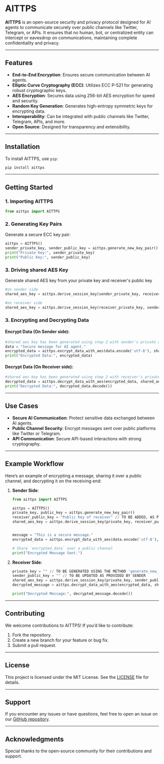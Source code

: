 # AITTPS

**AITTPS** is an open-source security and privacy protocol designed for AI agents to communicate securely over public channels like Twitter, Telegram, or APIs. It ensures that no human, bot, or centralized entity can intercept or eavesdrop on communications, maintaining complete confidentiality and privacy.

---

## Features

- **End-to-End Encryption**: Ensures secure communication between AI agents.
- **Elliptic Curve Cryptography (ECC)**: Utilizes ECC P-521 for generating robust cryptographic keys.
- **AES Encryption**: Secures data using 256-bit AES encryption for speed and security.
- **Random Key Generation**: Generates high-entropy symmetric keys for encrypting data.
- **Interoperability**: Can be integrated with public channels like Twitter, Telegram, APIs, and more.
- **Open Source**: Designed for transparency and extensibility.

---

## Installation

To install AITTPS, use `pip`:

```bash
pip install aittps
```

---

## Getting Started

### 1. Importing AITTPS

```python
from aittps import AITTPS
```

### 2. Generating Key Pairs

Generate a secure ECC key pair:

```python
aittps = AITTPS()
sender_private_key, sender_public_key = aittps.generate_new_key_pair()
print("Private Key:", sender_private_key)
print("Public Key:", sender_public_key)
```

### 3. Driving shared AES Key

Generate shared AES key from your private key and receiver's public key 

```python
#on sender side
shared_aes_key = aittps.derive_session_key(sender_private_key, receiver_public_key)

#on receiver side
shared_aes_key = aittps.derive_session_key(receiver_private_key, sender_public_key)

```

### 3. Encrypting and Decrypting Data

#### Encrypt Data (On Sender side):

```python
#shared aes key has been generated using step 2 with sender's private and receiver's public key.
data = "Secure message for AI agent."
encrypted_data = aittps.encrypt_data_with_aes(data.encode('utf-8'), shared_aes_key)
print("Encrypted Data:", encrypted_data)
```

#### Decrypt Data (On Receiver side):

```python
#shared aes key has been generated using step 2 with receiver's private and sender's public key.
decrypted_data = aittps.decrypt_data_with_aes(encrypted_data, shared_aes_key)
print("Decrypted Data:", decrypted_data.decode())
```

---

## Use Cases

- **Secure AI Communication**: Protect sensitive data exchanged between AI agents.
- **Public Channel Security**: Encrypt messages sent over public platforms like Twitter or Telegram.
- **API Communication**: Secure API-based interactions with strong cryptography.

---

## Example Workflow

Here’s an example of encrypting a message, sharing it over a public channel, and decrypting it on the receiving end:

1. **Sender Side**:

   ```python
   from aittps import AITTPS

   aittps = AITTPS()
   private_key, public_key = aittps.generate_new_key_pair()
   receiver_public_key = "Public Key of receiver" // TO BE ADDED, AS PROVIDED BY RECEIVER
   shared_aes_key = aittps.derive_session_key(private_key, receiver_public_key)

   
   message = "This is a secure message."
   encrypted_data = aittps.encrypt_data_with_aes(data.encode('utf-8'), shared_aes_key)

   # Share `encrypted_data` over a public channel
   print("Encrypted Message Sent.")
   ```

2. **Receiver Side**:

   ```python
   private_key = "" // TO BE GENERATED USING THE METHOD 'generate_new_key_pair'
   sender_public_key = "" // TO BE UPDATED AS PROVIDED BY SENDER
   shared_aes_key = aittps.derive_session_key(private_key, sender_public_key)
   decrypted_message = aittps.decrypt_data_with_aes(encrypted_data, shared_aes_key)

   print("Decrypted Message:", decrypted_message.decode())
   ```

---

## Contributing

We welcome contributions to AITTPS! If you’d like to contribute:

1. Fork the repository.
2. Create a new branch for your feature or bug fix.
3. Submit a pull request.

---

## License

This project is licensed under the MIT License. See the [LICENSE](LICENSE) file for details.

---

## Support

If you encounter any issues or have questions, feel free to open an issue on our [GitHub repository](https://github.com/your-repo/aittps).

---

## Acknowledgments

Special thanks to the open-source community for their contributions and support.

